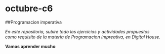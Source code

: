 # octubre-c6

##Programacion imperativa

*En este repositorio, subire todo los ejercicios y actividades propuestos como requisito de la materia de Programacion Impreativa, en Digital House.*

**Vamos aprender mucho**

